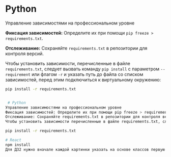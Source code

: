 # Python
Управление зависимостями на профессиональном уровне

**Фиксация зависимостей:** Определите их при помощи `pip freeze > requirements.txt`.

**Отслеживание:** Сохраняйте `requirements.txt` в репозитории для контроля версий.

Чтобы установить зависимости, перечисленные в файле `requirements.txt`, следует вызвать команду `pip install` с параметром `--requirement` или флагом `-r` и указать путь до файла со списком зависимостей, перед этим подключиться к виртуальному окружению:
```bash
pip install -r requirements.txt


 # Python
Управление зависимостями на профессиональном уровне
Фиксация зависимостей: Определите их при помощи pip freeze > requirements.txt.
Отслеживание: Сохраняйте requirements.txt в репозитории для контроля версий.
Чтобы установить зависимости перечисленные в файле requirements.txt, следует вызвать команду pip install с параметром --requirement или флагом -r и указать путь до файла со списком зависимостей, перед этим подключиться к виртуальному окружению.

pip install -r requirements.txt

# React
npm install
Для ДЗ2 нужно вначале каждой картинки указать на основе классов первую букву т.к. (h p v)
